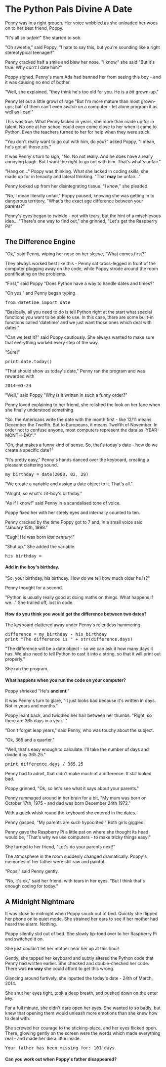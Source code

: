 # The Python Pals Divine A Date

Penny was in a right grouch.  Her voice wobbled as she unloaded her woes on to her best friend, Poppy.

"It's all so _unfair_!" She started to sob.

"Oh sweetie," said Poppy, "I hate to say this, but you're sounding like a right stereotypical teenager!"

Penny cracked half a smile and blew her nose.  "I know," she said "But it's true. Why _can't_ I date him?"

Poppy sighed.  Penny's mum Ada had banned her from seeing this boy - and it was causing no end of bother.

"Well, she explained, "they think he's too old for you. He is a *bit* grown-up."

Penny let out a little growl of rage "But I'm more mature than most grown-ups; half of them can't even _switch on_ a computer - let alone program it as well as I can!"

This was true.  What Penny lacked in years, she more than made up for in talent.  No one at her school could even come close to her when it came to Python.  Even the teachers turned to her for help when they were stuck.

"You don't really want to go out with him, do you?" asked Poppy, "I mean, he's got all those zits."

It was Penny's turn to sigh, "No. No not really. And he does have a really annoying laugh. But I want the _right_ to go out with him. That's what's unfair."

"Hang on..." Poppy was thinking.  What she lacked in coding skills, she made up for in tenacity and lateral thinking. "That **may** be unfair..."

Penny looked up from her disintegrating tissue. "I _know_," she pleaded.

"No, I mean literally unfair," Poppy paused, knowing she was getting in to dangerous territory, "What's the exact age difference between your parents?"

Penny's eyes began to twinkle - not with tears, but the hint of a mischievous idea...  "There's one way to find out," she grinned, "Let's get the Raspberry Pi!"

## The Difference Engine

"Ok," said Penny, wiping her nose on her sleeve, "What comes first?"

They always worked best like this - Penny sat cross-legged in front of the computer plugging away on the code, while Poppy strode around the room pontificating on the problems.

"First," said Poppy "Does Python have a way to handle dates and times?"

"Oh yes," and Penny began typing.

<pre lang="python">
from datetime import date
</pre>

"Basically, all you need to do is tell Python right at the start what special functions you want to be able to use. In this case, there are some built-in functions called 'datetime' and we just want those ones which deal with dates."

"Can we test it?" said Poppy cautiously. She always wanted to make sure that everything worked every step of the way.

"Sure!"

<pre lang="python">
print date.today()
</pre>

"That should show us today's date," Penny ran the program and was rewarded with

<pre>2014-03-24</pre>

"Well," said Poppy "Why is it written in such a funny order?"

Penny loved explaining to her friend, she relished the look on her face when she finally understood something.

"So, the Americans write the date with the month first - like 12/11 means December the Twelfth. But to Europeans, it means Twelfth of November.  In order not to confuse anyone, most computers represent the data as 'YEAR-MONTH-DAY'."

"Oh, that makes a funny kind of sense.  So, that's today's date - how do we create a specific date?"

"It's pretty easy," Penny's hands danced over the keyboard, creating a pleasant clattering sound.

<pre lang="python">
my_birthday = date(2000, 02, 29)
</pre>

"We create a variable and assign a date object to it. That's all."

"Alright, so what's zit-boy's birthday."

"As if I know!" said Penny in a scandalised tone of voice.

Poppy fixed her with her steely eyes and internally counted to ten.  

Penny cracked by the time Poppy got to 7 and, in a small voice said "January 15th, 1998."

"Eugh! He was born _last century_!"

"Shut up."  She added the variable.

<pre lang="python">
his_birthday = 
</pre>

#### Add in the boy's birthday.

"So, your birthday, his birthday. How do we tell how much older he is?"

Penny thought for a second.

"Python is usually really good at doing maths on things.  What happens if we..." She trailed off, lost in code.


#### How do you think you would get the difference between two dates?

The keyboard clattered away under Penny's relentless hammering.

<pre lang="python">
difference = my_birthday - his_birthday
print "The difference is " + str(difference.days)
</pre>

"The difference will be a date object - so we can ask it how many days it has. We also need to tell Python to cast it into a string, so that it will print out properly."

She ran the program.

#### What happens when you run the code on your computer?

Poppy shrieked "He's **ancient**!"

It was Penny's turn to glare, "It just looks bad because it's written in days. Not in years and months."

Poppy leant back, and twiddled her hair between her thumbs.  "Right, so there are 365 days in a year..."

"Don't forget leap years," said Penny, who was touchy about the subject.

"Ok, 365 and a quarter."

"Well, that's easy enough to calculate. I'll take the number of days and divide it by 365.25."

<pre lang="python">
print difference.days / 365.25
</pre>

Penny had to admit, that didn't make much of a difference. It _still_ looked bad.

Poppy grinned, "Ok, so let's see what it says about your parents."

Penny rummaged around in her brain for a bit, "My mum was born on October 17th, 1975 - and dad was born December 24th 1972."

With a quick whisk round the keyboard she entered in the dates.

Penny gasped, "My parents are _such_ hypocrites!" Both girls giggled.

Penny gave the Raspberry Pi a little pat on where she thought its head would be, "That's why we use computers - to make tricky things easy!"

She turned to her friend, "Let's do your parents next!"

The atmosphere in the room suddenly changed dramatically.  Poppy's memories of her father were still raw and painful.

"Pops," said Penny gently.

"No, it's ok," said her friend, with tears in her eyes. "But I think that's enough coding for today."

## A Midnight Nightmare

It was close to midnight when Poppy snuck out of bed.  Quickly she flipped her phone on to quiet mode.  She strained her ears to see if her mother had heard the alarm.  Nothing.

Poppy silently slid out of bed. She slowly tip-toed over to her Raspberry Pi and switched it on.

She just _couldn't_ let her mother hear her up at this hour!

Gently, she tapped her keyboard and subtly altered the Python code that Penny had written earlier.  She checked and double-checked her code.  There was **no way** she could afford to get this wrong.

Glancing around furtively, she inputted the today's date - 24th of March, 2014.

She shut her eyes tight, took a deep breath, and pushed down on the enter key.

For a full minute, she didn't dare open her eyes. She wanted to _so_ badly, but knew that opening them would unleash more emotions than she knew how to deal with.

She screwed her courage to the sticking-place, and her eyes flicked open.  There, glowing gently on the screen were the words which made everything real - and made her die a little inside.

<pre>Your father has been missing for: 101 days.</pre>

#### Can **you** work out when Poppy's father disappeared?
